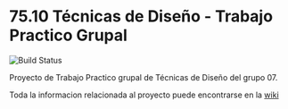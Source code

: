 # 75.10 Técnicas de Diseño - Trabajo Practico Grupal
 ![Build Status](https://travis-ci.org/TP0602-07/grupo-07.svg?branch=develop)

Proyecto de Trabajo Practico grupal de Técnicas de Diseño del grupo 07.

Toda la informacion relacionada al proyecto puede encontrarse en la [wiki](https://github.com/TP0602-07/grupo-07/wiki)